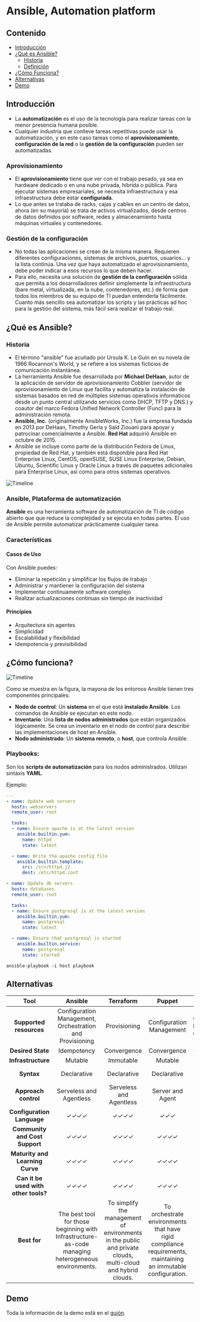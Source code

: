 # Ansible, Automation platform

## Contenido

* [Introducción](#introducción)
* [¿Qué es Ansible?](#¿qué-es-ansible?)
    * [Historia](#historia)
    * [Definición](#ansible-plataforma-de-automatización)
* [¿Cómo Funciona?](#¿cómo-funciona?)
* [Alternativas](#alternativas)
* [Demo](#demo)

## Introducción

* La **automatización** es el uso de la tecnología para realizar tareas con la menor presencia humana posible.  
* Cualquier industria que conlleve tareas repetitivas puede usar la automatización, y en este caso tareas como el **aprovisionamiento**, **configuración de la red** o la **gestión de la configuración** pueden ser automatizadas.

### Aprovisionamiento

* El **aprovisionamiento** tiene que ver con el trabajo pesado, ya sea en hardware dedicado o en una nube privada, híbrida o pública. Para ejecutar sistemas empresariales, se necesita infraestructura y esa infraestructura debe estar **configurada**.
* Lo que antes se trataba de racks, cajas y cables en un centro de datos, ahora (en su mayoría) se trata de activos virtualizados, desde centros de datos definidos por software, redes y almacenamiento hasta máquinas virtuales y contenedores.

### Gestión de la configuración

* No todas las aplicaciones se crean de la misma manera. Requieren diferentes configuraciones, sistemas de archivos, puertos, usuarios... y la lista continúa. Una vez que haya automatizado el aprovisionamiento, debe poder indicar a esos recursos lo que deben hacer.
* Para ello, necesita una solución de **gestión de la configuración** sólida que permita a los desarrolladores definir simplemente la infraestructura (bare metal, virtualizada, en la nube, contenedores, etc.) de forma que todos los miembros de su equipo de TI puedan entenderla fácilmente. Cuanto más sencillo sea automatizar los scripts y las prácticas ad hoc para la gestión del sistema, más fácil será realizar el trabajo real.

## ¿Qué es Ansible?

### Historia

* El término "ansible" fue acuñado por Ursula K. Le Guin en su novela de 1966 Rocannon's World, y se refiere a los sistemas ficticios de comunicación instantánea.
* La herramienta Ansible fue desarrollada por **Michael DeHaan**, autor de la aplicación de servidor de aprovisionamiento Cobbler (servidor de aprovisionamiento de Linux que facilita y automatiza la instalación de sistemas basados en red de múltiples sistemas operativos informáticos desde un punto central utilizando servicios como DHCP, TFTP y DNS.) y coautor del marco Fedora Unified Network Controller (Func) para la administración remota.
* **Ansible, Inc.** (originalmente AnsibleWorks, Inc.) fue la empresa fundada en 2013 por DeHaan, Timothy Gerla y Saïd Ziouani para apoyar y patrocinar comercialmente a Ansible.  **Red Hat** adquirió Ansible en octubre de 2015.
* Ansible se incluye como parte de la distribución Fedora de Linux, propiedad de Red Hat, y también está disponible para Red Hat Enterprise Linux, CentOS, openSUSE, SUSE Linux Enterprise, Debian, Ubuntu, Scientific Linux y Oracle Linux a través de paquetes adicionales para Enterprise Linux, así como para otros sistemas operativos.

![Timeline](Images/timeline.PNG)

### Ansible, Plataforma de automatización

**Ansible** es una herramienta software de automatización de TI de código abierto que que reduce la complejidad y se ejecuta en todas partes. El uso de Ansible permite automatizar prácticamente cualquier tarea.


### Características

#### Casos de Uso
Con Ansible puedes:
* Eliminar la repetición y simplificar los flujos de trabajo
* Administrar y mantiener la configuración del sistema
* Implementar continuamente software complejo
* Realizar actualizaciones continuas sin tiempo de
inactividad

#### Princípios
* Arquitectura sin agentes
* Simplicidad
* Escalabilidad y flexibilidad
* Idempotencia y previsibilidad

## ¿Cómo funciona?

![Timeline](Images/ansible_inv_start.svg)

Como se muestra en la figura, la mayorıa de los entornos Ansible tienen tres componentes principales:

* **Nodo de control**: Un **sistema** en el que está **instalado Ansible**. Los comandos de Ansible se ejecutan en este nodo.
* **Inventario**: Una **lista de nodos administrados** que están organizados lógicamente. Se crea un inventario en el nodo de control para describir las implementaciones de host en Ansible.
* **Nodo administrado**: Un **sistema remoto**, o **host**, que controla Ansible.

### Playbooks:

Son los **scripts de automatización** para los nodos administrados. Utilizan sintáxis **YAML**.

Ejemplo:

```yml
---
- name: Update web servers
  hosts: webservers
  remote_user: root

  tasks:
  - name: Ensure apache is at the latest version
    ansible.builtin.yum:
      name: httpd
      state: latest

  - name: Write the apache config file
    ansible.builtin.template:
      src: /srv/httpd.j2
      dest: /etc/httpd.conf

- name: Update db servers
  hosts: databases
  remote_user: root

  tasks:
  - name: Ensure postgresql is at the latest version
    ansible.builtin.yum:
      name: postgresql
      state: latest

  - name: Ensure that postgresql is started
    ansible.builtin.service:
      name: postgresql
      state: started
```

```
ansible-playbook -i host playbook
```

## Alternativas

| **Tool**                             | **Ansible**                                                                                                  | **Terraform**                                                                                                          | **Puppet**                                                                                                          | **Chef**                                                                         | **Saltstack**                                                                 |
|:------------------------------------:|:-----------------------------------------------------------------------------------------------------:|:-------------------------------------------------------------------------------------------------------------:|:-------------------------------------------------------------------------------------------------------------:|:----------------------------------------------------------------------------:|:--------------------------------------------------------------------:|
| **Supported resources**              | Configuration Management, Orchestration and Provisioning                                              | Provisioning                                                                                                  | Configuration Management                                                                                      | Configuration Management, Orchestration                                      | Configuration Management, Vulnerability Compliance                  |
| **Desired State**                    | Idempotency                                                                                           | Convergence                                                                                                   | Convergence                                                                                                   | Convergence                                                                  | Idempotency                                                          |
| **Infrastructure**                   | Mutable                                                                                               | Immutable                                                                                                     | Mutable                                                                                                       | Mutable                                                                      | Mutable                                                              |
| **Syntax**                           | Declarative                                                                                           | Declarative                                                                                                   | Declarative                                                                                                   | Declarative / Imperative                                                     | Declarative / Imperative                                             |
| **Approach control**                 | Serveless and Agentless                                                                               | Serveless and Agentless                                                                                       | Server and Agent                                                                                              | Server and Agent                                                             | Server and Minion \(Agent)                                          |
| **Configuration Language**           | ✓✓✓✓                                                                                                  | ✓✓✓✓                                                                                                          | ✓✓✓                                                                                                           | ✓✓✓                                                                          | ✓✓✓✓                                                                 |
| **Community and Cost Support**       | ✓✓✓✓                                                                                                  | ✓✓✓✓                                                                                                          | ✓✓✓✓                                                                                                          | ✓✓✓✓                                                                         | ✓✓✓                                                                  |
| **Maturity and Learning Curve**      | ✓✓✓✓                                                                                                  | ✓✓✓✓                                                                                                          | ✓✓✓✓                                                                                                          | ✓✓✓✓                                                                         | ✓✓✓                                                                  |
| **Can it be used with other tools?** | ✓✓✓✓                                                                                                  | ✓✓✓✓                                                                                                          | ✓✓✓✓                                                                                                          | ✓✓✓                                                                          | ✓✓✓✓                                                                 |
| **Best for**                         | The best tool for those beginning with Infrastructure\-as\-code managing heterogeneous environments\. | To simplify the management of environments in the public and private clouds, multi\-cloud and hybrid clouds\. | To orchestrate environments that have rigid compliance requirements, maintaining an immutable configuration\. | Continuous Automation on complex topologies or deployments that need speed\. | To orchestrate and to automate IT tasks with speed and flexibility\. |



## Demo

Toda la información de la demo está en el [guión](Guion.md).

